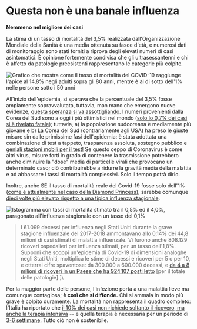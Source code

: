 # Questa non è una banale influenza
**Nemmeno nel migliore dei casi**

La stima di un tasso di mortalità del 3,5% realizzata dall'Organizzazione Mondiale della Sanità è una media ottenuta su fasce d'età, e numerosi dati di monitoraggio sono stati forniti a riprova degli elevati numeri di casi asintomatici. È opinione fortemente condivisa che gli ultrasessantenni e chi è affetto da patologie preesistenti rappresentano le categorie più colpite.

![Grafico che mostra come il tasso di mortalità del COVID-19 raggiunge l'apice al 14,8% negli adulti sopra gli 80 anni, mentre è al di sotto dell'1% nelle persone sotto i 50 anni](images/mortality-rate-by-age.svg)

All'inizio dell'epidemia, si sperava che la percentuale del 3,5% fosse ampiamente sopravvalutata, tuttavia, man mano che emergono nuove evidenze, [questa speranza si va assottigliando](https://www.statnews.com/2020/02/25/new-data-from-china-buttress-fears-about-high-coronavirus-fatality-rate-who-expert-says/). I numeri provenienti dalla Corea del Sud sono a oggi i più ottimistici nel mondo ([solo lo 0,7% dei casi si è rivelato fatale](https://twitter.com/marcelsalathe/status/1236914078632812544)); tuttavia, a) la popolazione sudcoreana è mediamente più giovane e b) La Corea del Sud (contrariamente agli USA) ha preso le giuste misure sin dalle primissime fasi dell'epidemia: è stata adottata una combinazione di test a tappeto, trasparenza assoluta, sostegno pubblico e [geniali stazioni mobili per il test!](https://twitter.com/cnni/status/1234524871226482688) Se questo ceppo di Coronavirus è come altri virus, misure forti in grado di contenere la trasmissione potrebbero anche diminuire la "dose" media di particelle virali che provocano un determinato caso; ciò contribuirebbe a ridurre la gravità media della malattia e ad abbassare i tassi di mortalità complessivi. Solo il tempo potrà dirlo.

Inoltre, anche SE il tasso di mortalità reale del Covid-19 fosse solo dell'1% ([come è attualmente nel caso della Diamond Princess](https://wwwnc.cdc.gov/eid/article/26/6/20-0452_article)), sarebbe comunque [dieci volte più elevato rispetto a una tipica influenza stagionale](https://www.bloomberg.com/opinion/articles/2020-03-05/how-bad-is-the-coronavirus-let-s-compare-with-sars-ebola-flu).

![Istogramma con tassi di mortalità stimato tra il 0,5% ed il 4,0%, paragonato all'influenza stagionale con un tasso del 0,1%](images/mortality-rate.svg)

>I 61.099 decessi per influenza negli Stati Uniti durante la grave stagione influenzale del 2017-2018 ammontavano allo 0,14% dei 44,8 milioni di casi stimati di malattia influenzale. Vi furono anche 808.129 ricoveri ospedalieri per influenza stimati, per un tasso dell'1,8%. Supponi che scoppi un'epidemia di Covid-19 di dimensioni analoghe negli Stati Uniti, moltiplica le stime di decessi e ricoveri per 5 o per 10, e otterrai cifre spaventose: da 300.000 a 600.000 decessi, e [da 4 a 8 milioni di ricoveri in un Paese che ha 924.107 posti letto](https://www.bloomberg.com/opinion/articles/2020-03-05/how-bad-is-the-coronavirus-let-s-compare-with-sars-ebola-flu) \[per il totale delle patologie\].]\

Per la maggior parte delle persone, l'infezione porta a una malattia lieve ma comunque contagiosa; **è così che si diffonde.** Chi si ammala in modo più grave è colpito duramente. La mortalità non rappresenta il quadro completo: l'Italia ha riportato che [il 10% dei casi non richiede soltanto il ricovero, ma anche la terapia intensiva](https://twitter.com/marcelsalathe/status/1235662457261023232) -- e quella terapia è necessaria per un periodo di [3-6 settimane](https://www.washingtonpost.com/health/2020/03/07/how-doctors-treat-sickest-coronavirus-patients/). Tutto ciò non è sostenibile.
